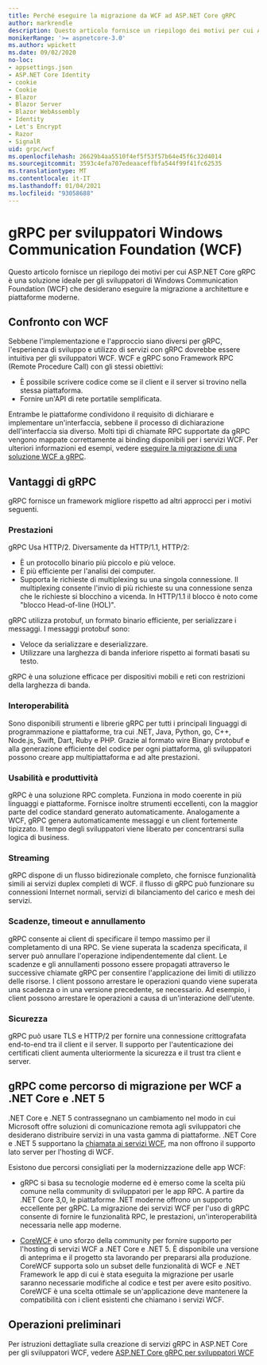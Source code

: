 ```yaml
---
title: Perché eseguire la migrazione da WCF ad ASP.NET Core gRPC
author: markrendle
description: Questo articolo fornisce un riepilogo dei motivi per cui ASP.NET Core gRPC è una soluzione ideale per gli sviluppatori di Windows Communication Foundation (WCF) che desiderano eseguire la migrazione a architetture e piattaforme moderne.
monikerRange: '>= aspnetcore-3.0'
ms.author: wpickett
ms.date: 09/02/2020
no-loc:
- appsettings.json
- ASP.NET Core Identity
- cookie
- Cookie
- Blazor
- Blazor Server
- Blazor WebAssembly
- Identity
- Let's Encrypt
- Razor
- SignalR
uid: grpc/wcf
ms.openlocfilehash: 26629b4aa5510f4ef5f53f57b64e45f6c32d4014
ms.sourcegitcommit: 3593c4efa707edeaaceffbfa544f99f41fc62535
ms.translationtype: MT
ms.contentlocale: it-IT
ms.lasthandoff: 01/04/2021
ms.locfileid: "93058688"
---
```

# <a name="grpc-for-windows-communication-foundation-wcf-developers"></a>gRPC per sviluppatori Windows Communication Foundation (WCF)

Questo articolo fornisce un riepilogo dei motivi per cui ASP.NET Core gRPC è una soluzione ideale per gli sviluppatori di Windows Communication Foundation (WCF) che desiderano eseguire la migrazione a architetture e piattaforme moderne.

## <a name="comparison-to-wcf"></a>Confronto con WCF

Sebbene l'implementazione e l'approccio siano diversi per gRPC, l'esperienza di sviluppo e utilizzo di servizi con gRPC dovrebbe essere intuitiva per gli sviluppatori WCF. WCF e gRPC sono Framework RPC (Remote Procedure Call) con gli stessi obiettivi:

* È possibile scrivere codice come se il client e il server si trovino nella stessa piattaforma.
* Fornire un'API di rete portatile semplificata.

Entrambe le piattaforme condividono il requisito di dichiarare e implementare un'interfaccia, sebbene il processo di dichiarazione dell'interfaccia sia diverso. Molti tipi di chiamate RPC supportate da gRPC vengono mappate correttamente ai binding disponibili per i servizi WCF. Per ulteriori informazioni ed esempi, vedere [eseguire la migrazione di una soluzione WCF a gRPC](/dotnet/architecture/grpc-for-wcf-developers/migrate-wcf-to-grpc).

## <a name="benefits-of-grpc"></a>Vantaggi di gRPC

gRPC fornisce un framework migliore rispetto ad altri approcci per i motivi seguenti.

### <a name="performance"></a>Prestazioni

gRPC Usa HTTP/2. Diversamente da HTTP/1.1, HTTP/2:

* È un protocollo binario più piccolo e più veloce.
* È più efficiente per l'analisi dei computer.
* Supporta le richieste di multiplexing su una singola connessione. Il multiplexing consente l'invio di più richieste su una connessione senza che le richieste si blocchino a vicenda. In HTTP/1.1 il blocco è noto come "blocco Head-of-line (HOL)".

gRPC utilizza protobuf, un formato binario efficiente, per serializzare i messaggi. I messaggi protobuf sono:
* Veloce da serializzare e deserializzare.
* Utilizzare una larghezza di banda inferiore rispetto ai formati basati su testo. 

gRPC è una soluzione efficace per dispositivi mobili e reti con restrizioni della larghezza di banda.

### <a name="interoperability"></a>Interoperabilità

Sono disponibili strumenti e librerie gRPC per tutti i principali linguaggi di programmazione e piattaforme, tra cui .NET, Java, Python, go, C++, Node.js, Swift, Dart, Ruby e PHP. Grazie al formato wire Binary protobuf e alla generazione efficiente del codice per ogni piattaforma, gli sviluppatori possono creare app multipiattaforma e ad alte prestazioni.

### <a name="usability-and-productivity"></a>Usabilità e produttività

gRPC è una soluzione RPC completa. Funziona in modo coerente in più linguaggi e piattaforme. Fornisce inoltre strumenti eccellenti, con la maggior parte del codice standard generato automaticamente. Analogamente a WCF, gRPC genera automaticamente messaggi e un client fortemente tipizzato. Il tempo degli sviluppatori viene liberato per concentrarsi sulla logica di business.

### <a name="streaming"></a>Streaming

gRPC dispone di un flusso bidirezionale completo, che fornisce funzionalità simili ai servizi duplex completi di WCF. il flusso di gRPC può funzionare su connessioni Internet normali, servizi di bilanciamento del carico e mesh dei servizi.

### <a name="deadlines-timeouts-and-cancellation"></a>Scadenze, timeout e annullamento

gRPC consente ai client di specificare il tempo massimo per il completamento di una RPC. Se viene superata la scadenza specificata, il server può annullare l'operazione indipendentemente dal client. Le scadenze e gli annullamenti possono essere propagati attraverso le successive chiamate gRPC per consentire l'applicazione dei limiti di utilizzo delle risorse. I client possono arrestare le operazioni quando viene superata una scadenza o in una versione precedente, se necessario. Ad esempio, i client possono arrestare le operazioni a causa di un'interazione dell'utente.

### <a name="security"></a>Sicurezza

gRPC può usare TLS e HTTP/2 per fornire una connessione crittografata end-to-end tra il client e il server. Il supporto per l'autenticazione dei certificati client aumenta ulteriormente la sicurezza e il trust tra client e server.

## <a name="grpc-as-a-migration-path-for-wcf-to-net-core-and-net-5"></a>gRPC come percorso di migrazione per WCF a .NET Core e .NET 5

.NET Core e .NET 5 contrassegnano un cambiamento nel modo in cui Microsoft offre soluzioni di comunicazione remota agli sviluppatori che desiderano distribuire servizi in una vasta gamma di piattaforme. .NET Core e .NET 5 supportano la [chiamata ai servizi WCF](/dotnet/core/additional-tools/wcf-web-service-reference-guide), ma non offrono il supporto lato server per l'hosting di WCF.

Esistono due percorsi consigliati per la modernizzazione delle app WCF:

* gRPC si basa su tecnologie moderne ed è emerso come la scelta più comune nella community di sviluppatori per le app RPC. A partire da .NET Core 3,0, le piattaforme .NET moderne offrono un supporto eccellente per gRPC. La migrazione dei servizi WCF per l'uso di gRPC consente di fornire le funzionalità RPC, le prestazioni, un'interoperabilità necessaria nelle app moderne.

* [CoreWCF](https://github.com/CoreWCF/CoreWCF) è uno sforzo della community per fornire supporto per l'hosting di servizi WCF a .NET Core e .NET 5. È disponibile una versione di anteprima e il progetto sta lavorando per prepararsi alla produzione. CoreWCF supporta solo un subset delle funzionalità di WCF e .NET Framework le app di cui è stata eseguita la migrazione per usarle saranno necessarie modifiche al codice e test per avere esito positivo. CoreWCF è una scelta ottimale se un'applicazione deve mantenere la compatibilità con i client esistenti che chiamano i servizi WCF.

## <a name="get-started"></a>Operazioni preliminari

Per istruzioni dettagliate sulla creazione di servizi gRPC in ASP.NET Core per gli sviluppatori WCF, vedere [ASP.NET Core gRPC per sviluppatori WCF](/dotnet/architecture/grpc-for-wcf-developers)
